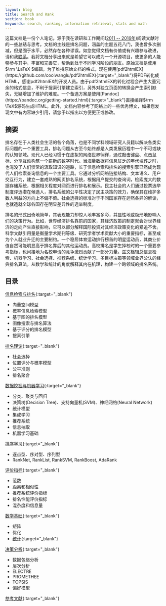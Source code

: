 ```yaml
---
layout: blog
title: Search and Rank
section: book
keywords: search, ranking, information retrieval, stats and math
---
```


这篇文档是一份个人笔记，源于我在读研和工作期间([2011 -- 2016年](/resume))阅读文献时的一些总结与思考。文档的主线是排名问题，涵盖的主题五花八门，我也曾多次删减，但是囿于水平，必然存在各种谬误。如您觉得文档有价值或有兴趣参与改进，请和我[联系](mailto:jiangchunheng@gmail.com)。我将文档分享出来就是希望它可以成为一个开源项目，使更多的人能够参与其中，丰富和完善它，帮助到处于不同学习阶段的朋友。原始文档是使用$\rm \LaTeX $编辑，为了维持原始文档的格式，现在使用[pdf2htmlEX](https://github.com/coolwanglu/pdf2htmlEX){:target="_blank"}将PDF转化成HTML，感谢pdf2htmlEX的开发人员。由于pdf2htmlEX的转化过程会产生大量冗余的格式信息，不利于搜索引擎建立索引，另外对独立页面的转换会产生索引缺失，无疑增加了维护的难度。一个备选方案是使用[Pandoc](https://pandoc.org/getting-started.html){:target="_blank"}直接编译$\rm \TeX$源码生成HTML。此外，文档内容参考了网络上的一些优秀博文，如果您发现文中有内容缺少引用，请您予以指出以方便更正或修改。

摘要  
---------
排名存在于人类社会生活的各个角落，也是不同学科领域研究人员籍以解决各类实际问题的一个重要工具，排名问题从古至今始终都是人类发展历程中一个不可或缺的认知领域。现代人已经习惯于在虚拟的网络世界徜徉，通过敲击键盘、点击鼠标、分享互动构筑一个崭新的数字时代。当海量数据将信息贫乏的年代埋葬之时，也淹没了人们惯常的汲取知识的道路，长于信息检索和排名的搜索引擎已然成为现代人们检索查询信息的一个主要工具。它通过分析网络链接结构、文本语义、用户交互行为，建立一套成熟的网页排名系统，根据用户提交的查询词，检索庞大的数据存储系统，根据相关程度对网页进行排名和展示。民主社会的人们通过投票选举制度评选潜在候选人，排名系统的公平性决定了民主决策的效力，确保其在维护多数人利益的方向上不偏不倚。社会选择的标准对于不同国家存在迥然各异的解读，也就造就全球各国存在明显差异性的选举制度。

排名的形式出奇地简单，其表现能力却惊人地丰富多彩，并显性地或隐形地影响人们的决策行为。比如，世界经济排名靠前的国家，其经济政策的制定就会对世界经济的走向产生直接影响，它可以部分解释国际投资对其经济政策变化的紧追不舍。科学文献引用量是衡量学术期刊等级、研究学者学术贡献大小的重要指标，甚至成为个人就业升迁的主要制约。一个稳居体育运动排行榜首的明星运动员，其商业价值自然可能明显高于排名靠后的其他运动员。高校排名是学生择校时的一个重要参考指标，也间接地为名校申请的竞争激烈贡献了一部分力量。兹文档辑总信息检索、机器学习、社会选择、推荐系统、统计学习、多目标决策等领域业界公认的经典排名算法，从数学和统计的角度解释其内在机理，构建一个跨领域的排名系统。

目录  
----------
[信息检索与排名](./searchrank/ir.html){:target="_blank"}  
  - 向量空间模型  
  - 概率信息检索模型  
  - 基于图的排名模型
  - 图像搜索与排名算法
  - 基于评分的排名模型
  - 搜索引擎
  
[排名理论](./searchrank/rank.html){:target="_blank"}
  - 社会选择
  - 位置评分与概率模型
  - 公平准则
  - 排名聚合

[数据挖掘与机器学习](./searchrank/dmml.html){:target="_blank"}
  - 分类、聚类与回归
  - 决策树(Decision Tree)、支持向量机(SVM)、神经网络(Neural Network)
  - 统计模型
  - 集成学习
  - 推荐系统
  - 信息抽取
  - 机器学习基础

[排序学习](./searchrank/l2r.html){:target="_blank"}  
  - 逐点型、序对型、序列型
  - RankNet, RankList, RankSVM, RankBoost, AdaRank


[评价指标](./searchrank/metric.html){:target="_blank"}
  - 范数
  - 距离和相似性
  - 推荐系统评价指标
  - 排名性能评价指标
  - 混杂度和信息量

[数学基础](./searchrank/math.html){:target="_blank"}
  - 矩阵
  - 优化
  - [统计](./searchrank/stat.html){:target="_blank"}

[决策分析](./searchrank/mcda.html){:target="_blank"}
  - 数据包络分析
  - 层次分析
  - ELECTRE
  - PROMETHEE
  - TOPSIS
  - 偏好模型

[参考文献](./searchrank/ref.html){:target="_blank"}